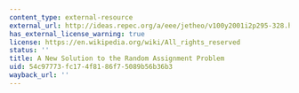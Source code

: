 ```yaml
---
content_type: external-resource
external_url: http://ideas.repec.org/a/eee/jetheo/v100y2001i2p295-328.html
has_external_license_warning: true
license: https://en.wikipedia.org/wiki/All_rights_reserved
status: ''
title: A New Solution to the Random Assignment Problem
uid: 54c97773-fc17-4f81-86f7-5089b56b36b3
wayback_url: ''
---
```

